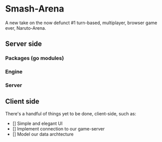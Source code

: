 # Smash-Arena
A new take on the now defunct #1 turn-based, multiplayer, browser game ever, Naruto-Arena.

## Server side
### Packages (go modules)
### Engine
### Server 

## Client side
There's a handful of things yet to be done, client-side, such as:
- [] Simple and elegant UI
- [] Implement connection to our game-server
- [] Model our data archtecture   

